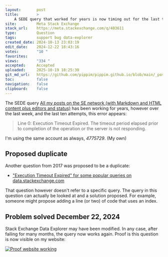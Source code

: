 ```yaml
---
layout:       post
title:        >
    A SEDE query that worked for years is now timing out for the last ten attempts
site:         Meta Stack Exchange
stack_url:    https://meta.stackexchange.com/q/403611
type:         Question
tags:         support bug data-explorer
created_date: 2024-10-13 23:03:19
edit_date:    2024-12-22 18:43:16
votes:        "10 "
favorites:    
views:        "334 "
accepted:     Accepted
uploaded:     2025-10-19 18:25:39
git_md_url:   https://github.com/pippim/pippim.github.io/blob/main/_posts/2024/2024-10-13-A-SEDE-query-that-worked-for-years-is-now-timing-out-for-the-last-ten-attempts.md
toc:          false
navigation:   false
clipboard:    false
---
```


The SEDE query [All my posts on the SE network (with Markdown and HTML content plus editors and status)](https://data.stackexchange.com/stackoverflow/query/1529864) has been working for years, however over the last week, and the last ten attempts, this error appears:

> Line 0: Execution Timeout Expired. The timeout period elapsed prior to completion of the operation or the server is not responding.  

I'm using the same account as always, *4775729*. (My own)

## Proposed duplicate

Another question from 2017 was proposed to be a duplicate:

- ["Execution Timeout Expired" for some popular queries on data.stackexchange.com](https://meta.stackexchange.com/questions/304621/execution-timeout-expired-for-some-popular-queries-on-data-stackexchange-com)

That question however doesn't refer to a specific query. The query in this question can actually be looked at and a solution proposed. For example, someone might propose adding a line (or two) of code that uses an index.

## Problem solved December 22, 2024

Stack Exchange Data Explorer may have been modified. In any case, after failing for many months, the query now works again. Proof is this question is now visible on my website:

[![Proof website working][1]][1]


  [1]: https://pippim.github.io/assets/img/posts/2024/8UpebzTK.png
